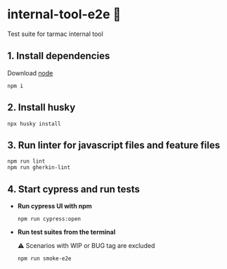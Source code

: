 # internal-tool-e2e 🐛
Test suite for tarmac internal tool

## **1. Install dependencies**

Download [node](https://nodejs.org/en/download/) 

```
npm i
```

## **2. Install husky**

```
npx husky install
```

## **3. Run linter for javascript files and feature files**
```
npm run lint
npm run gherkin-lint
```

## **4. Start cypress and run tests**
- **Run cypress UI with npm**
    ```
    npm run cypress:open
    ```

- **Run test suites from the terminal**

    ⚠️ Scenarios with WIP or BUG tag are excluded

    ```
    npm run smoke-e2e
    ```